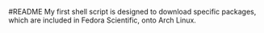 #README
My first shell script is designed to download specific packages, which are included in Fedora Scientific, onto Arch Linux.
